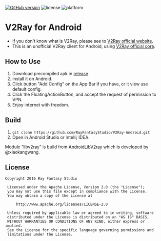 [![GitHub version](https://badge.fury.io/gh/RayFantasyStudio%2FV2Ray-Android.svg)](https://badge.fury.io/gh/RayFantasyStudio%2FV2Ray-Android) ![license](http://img.shields.io/badge/license-Apache2-brightgreen.svg) ![platform](http://img.shields.io/badge/platform-Android-blue.svg)
# V2Ray for Android

* If you don't know what is V2Ray, please see to [V2Ray official website](http://www.v2ray.com).
* This is an unofficial V2Ray client for Android, using [V2Ray official core](https://github.com/v2ray/v2ray-core).

## How to Use

1. Download precompiled apk in [release](https://github.com/RayFantasyStudio/V2Ray-Android/releases)
2. Install it on Android.
3. Click button "Add Config" on the App Bar if you have, or it view use default config.
4. Click the FloatingActionButton, and accept the request of permission to VPN.
5. Enjoy internet with freedom.

## Build

1. `git clone https://github.com/RayFantasyStudio/V2Ray-Android.git`
2. Open in Android Studio or Intellij IDEA.

Module "libv2ray" is build from [AndroidLibV2ray](https://github.com/xiaokangwang/AndroidLibV2ray) which is developed by @xiaokangwang.

## License
```
Copyright 2016 Ray Fantasy Studio

 Licensed under the Apache License, Version 2.0 (the "License");
 you may not use this file except in compliance with the License.
 You may obtain a copy of the License at

     http://www.apache.org/licenses/LICENSE-2.0

 Unless required by applicable law or agreed to in writing, software
 distributed under the License is distributed on an "AS IS" BASIS,
 WITHOUT WARRANTIES OR CONDITIONS OF ANY KIND, either express or implied.
 See the License for the specific language governing permissions and
 limitations under the License.
```